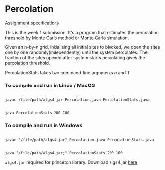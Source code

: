 # Percolation
<a href="https://coursera.cs.princeton.edu/algs4/assignments/percolation/specification.phpl">Assignment specifications</a>

This is the week 1 submission.
It's a program that estimates the percolation threshold by Monte Carlo method or Monte Carlo simulation.

Given an n-by-n grid, initialising all initial sites to blocked, we open the sites one by one randomly(independently) until the system percolates.
The fraction of the sites opened after system starts percolating gives the percolation threshold.

PercolationStats takes two command-line arguments <i>n</i> and <i>T</i>

### To compile and run in Linux / MacOS

<code>
javac /file/path/algs4.jar Percolation.java PercolationStats.java

java PercolationStats 200 100
</code>

### To compile and run in Windows

<code>
javac "/file/path/algs4.jar" Percolation.java PercolationStats.java

java "/file/path/algs4.jar;" PercolationStats 200 100
</code>

<code>algs4.jar</code> required for princeton library.
Download algs4.jar <a href="https://drive.google.com/open?id=1Iu7h69SiqSq4QyIImicnjXeb_a3s-vYW">here</a>
